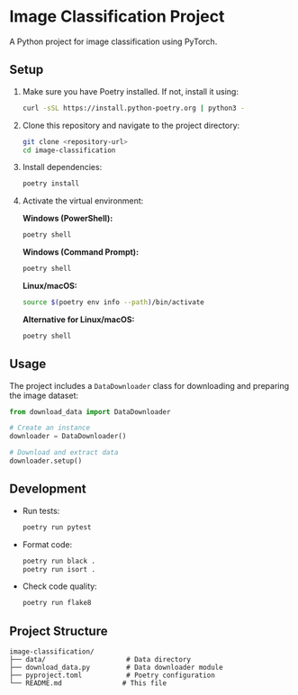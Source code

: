 # Image Classification Project

A Python project for image classification using PyTorch.

## Setup

1. Make sure you have Poetry installed. If not, install it using:
   ```bash
   curl -sSL https://install.python-poetry.org | python3 -
   ```

2. Clone this repository and navigate to the project directory:
   ```bash
   git clone <repository-url>
   cd image-classification
   ```

3. Install dependencies:
   ```bash
   poetry install
   ```

4. Activate the virtual environment:

   **Windows (PowerShell):**
   ```powershell
   poetry shell
   ```

   **Windows (Command Prompt):**
   ```cmd
   poetry shell
   ```

   **Linux/macOS:**
   ```bash
   source $(poetry env info --path)/bin/activate
   ```

   **Alternative for Linux/macOS:**
   ```bash
   poetry shell
   ```

## Usage

The project includes a `DataDownloader` class for downloading and preparing the image dataset:

```python
from download_data import DataDownloader

# Create an instance
downloader = DataDownloader()

# Download and extract data
downloader.setup()
```

## Development

- Run tests:
  ```bash
  poetry run pytest
  ```

- Format code:
  ```bash
  poetry run black .
  poetry run isort .
  ```

- Check code quality:
  ```bash
  poetry run flake8
  ```

## Project Structure

```
image-classification/
├── data/                    # Data directory
├── download_data.py         # Data downloader module
├── pyproject.toml           # Poetry configuration
└── README.md               # This file
```